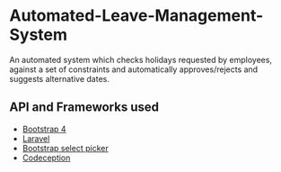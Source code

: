 # Automated-Leave-Management-System
An automated system which checks holidays requested by employees, against a set of constraints and automatically approves/rejects and suggests alternative dates.


## API and Frameworks used
* [Bootstrap 4](https://getbootstrap.com)
* [Laravel](https://laravel.com)
* [Bootstrap select picker](https://developer.snapappointments.com/bootstrap-select/)
* [Codeception](https://codeception.com)
